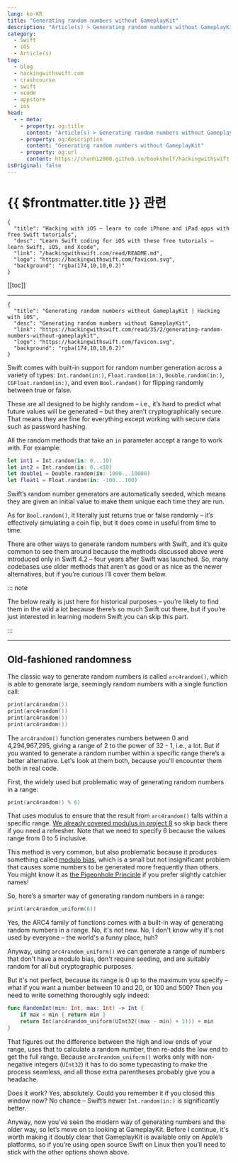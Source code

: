 ```yaml
---
lang: ko-KR
title: "Generating random numbers without GameplayKit"
description: "Article(s) > Generating random numbers without GameplayKit"
category:
  - Swift
  - iOS
  - Article(s)
tag: 
  - blog
  - hackingwithswift.com
  - crashcourse
  - swift
  - xcode
  - appstore
  - ios  
head:
  - - meta:
    - property: og:title
      content: "Article(s) > Generating random numbers without GameplayKit"
    - property: og:description
      content: "Generating random numbers without GameplayKit"
    - property: og:url
      content: https://chanhi2000.github.io/bookshelf/hackingwithswift.com/read/35/02-generating-random-numbers-without-gameplaykit.html
isOriginal: false
---
```


# {{ $frontmatter.title }} 관련

```component VPCard
{
  "title": "Hacking with iOS – learn to code iPhone and iPad apps with free Swift tutorials",
  "desc": "Learn Swift coding for iOS with these free tutorials – learn Swift, iOS, and Xcode",
  "link": "/hackingwithswift.com/read/README.md",
  "logo": "https://hackingwithswift.com/favicon.svg",
  "background": "rgba(174,10,10,0.2)"
}
```

[[toc]]

---

```component VPCard
{
  "title": "Generating random numbers without GameplayKit | Hacking with iOS",
  "desc": "Generating random numbers without GameplayKit",
  "link": "https://hackingwithswift.com/read/35/2/generating-random-numbers-without-gameplaykit",
  "logo": "https://hackingwithswift.com/favicon.svg",
  "background": "rgba(174,10,10,0.2)"
}
```

Swift comes with built-in support for random number generation across a variety of types: `Int.random(in:)`, `Float.random(in:)`, `Double.random(in:)`, `CGFloat.random(in:)`, and even `Bool.random()` for flipping randomly between true or false.

These are all designed to be highly random – i.e., it’s hard to predict what future values will be generated – but they aren’t cryptographically secure. That means they are fine for everything except working with secure data such as password hashing.

All the random methods that take an `in` parameter accept a range to work with. For example:

```swift
let int1 = Int.random(in: 0...10)
let int2 = Int.random(in: 0..<10)
let double1 = Double.random(in: 1000...10000)
let float1 = Float.random(in: -100...100)
```

Swift’s random number generators are automatically seeded, which means they are given an initial value to make them unique each time they are run.

As for `Bool.random()`, it literally just returns true or false randomly – it’s effectively simulating a coin flip, but it does come in useful from time to time.

There are other ways to generate random numbers with Swift, and it’s quite common to see them around because the methods discussed above were introduced only in Swift 4.2 – four years after Swift was launched. So, many codebases use older methods that aren’t as good or as nice as the newer alternatives, but if you’re curious I’ll cover them below.

::: note

The below really is just here for historical purposes – you’re likely to find them in the wild a *lot* because there’s so much Swift out there, but if you’re just interested in learning modern Swift you can skip this part.

:::

---

## Old-fashioned randomness

The classic way to generate random numbers is called `arc4random()`, which is able to generate large, seemingly random numbers with a single function call:

```swift
print(arc4random())
print(arc4random())
print(arc4random())
print(arc4random())
```

The `arc4random()` function generates numbers between 0 and 4,294,967,295, giving a range of 2 to the power of 32 - 1, i.e., a lot. But if you wanted to generate a random number within a specific range there’s a better alternative. Let's look at them both, because you'll encounter them both in real code.

First, the widely used but problematic way of generating random numbers in a range:

```swift
print(arc4random() % 6)
```

That uses modulus to ensure that the result from `arc4random()` falls within a specific range. [We already covered modulus in project 8](/hackingwithswift.com/read/08/overview.md) so skip back there if you need a refresher. Note that we need to specify 6 because the values range from 0 to 5 inclusive.

This method is very common, but also problematic because it produces something called [<FontIcon icon="fas fa-globe"/>modulo bias](https://zuttobenkyou.wordpress.com/2012/10/18/generating-random-numbers-without-modulo-bias/), which is a small but not insignificant problem that causes some numbers to be generated more frequently than others. You might know it as [<FontIcon icon="fa-brands fa-wikipedia-w"/>the Pigeonhole Principle](https://en.wikipedia.org/wiki/Pigeonhole_principle) if you prefer slightly catchier names!

So, here’s a smarter way of generating random numbers in a range:

```swift
print(arc4random_uniform(6))
```

Yes, the ARC4 family of functions comes with a built-in way of generating random numbers in a range. No, it's not new. No, I don't know why it's not used by everyone – the world's a funny place, huh?

Anyway, using `arc4random_uniform()` we can generate a range of numbers that don't have a modulo bias, don't require seeding, and are suitably random for all but cryptographic purposes.

But it's not perfect, because its range is 0 up to the maximum you specify – what if you want a number between 10 and 20, or 100 and 500? Then you need to write something thoroughly ugly indeed:

```swift
func RandomInt(min: Int, max: Int) -> Int {
    if max < min { return min }
    return Int(arc4random_uniform(UInt32((max - min) + 1))) + min
}
```

That figures out the difference between the high and low ends of your range, uses that to calculate a random number, then re-adds the low end to get the full range. Because `arc4random_uniform()` works only with non-negative integers (`UInt32`) it has to do some typecasting to make the process seamless, and all those extra parentheses probably give you a headache.

Does it work? Yes, absolutely. Could you remember it if you closed this window now? No chance – Swift’s newer `Int.random(in:)` is significantly better.

Anyway, now you’ve seen the modern way of generating numbers and the older way, so let’s move on to looking at GameplayKit. Before I continue, it's worth making it doubly clear that GameplayKit is available only on Apple’s platforms, so if you’re using open source Swift on Linux then you’ll need to stick with the other options shown above.

